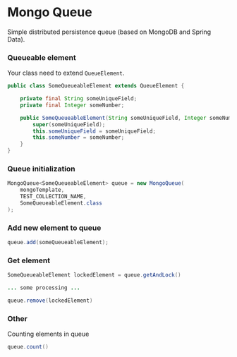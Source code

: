 # Mongo Queue  

Simple distributed persistence queue (based on MongoDB and Spring Data).

### Queueable element

Your class need to extend ```QueueElement```.  

```java
public class SomeQueueableElement extends QueueElement {

    private final String someUniqueField;
    private final Integer someNumber;

    public SomeQueueableElement(String someUniqueField, Integer someNumber) {
        super(someUniqueField);
        this.someUniqueField = someUniqueField;
        this.someNumber = someNumber;
    }
}
```

### Queue initialization

```java
MongoQueue<SomeQueueableElement> queue = new MongoQueue(
    mongoTemplate, 
    TEST_COLLECTION_NAME, 
    SomeQueueableElement.class
);
```

### Add new element to queue

```java
queue.add(someQueueableElement);
```

### Get element

```java
SomeQueueableElement lockedElement = queue.getAndLock()

... some processing ...

queue.remove(lockedElement)
```

### Other

Counting elements in queue
```java
queue.count()
```